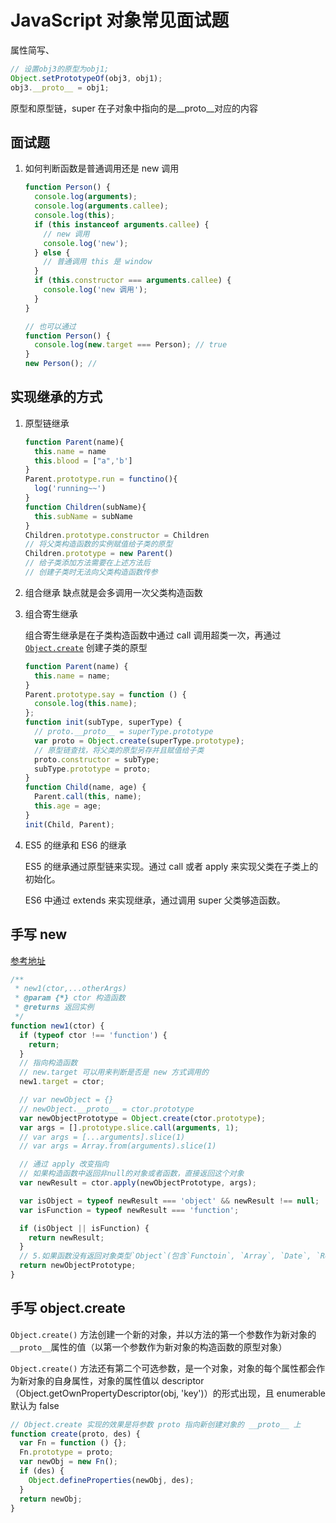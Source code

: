 # JavaScript 对象常见面试题

属性简写、

```js
// 设置obj3的原型为obj1;
Object.setPrototypeOf(obj3, obj1);
obj3.__proto__ = obj1;
```

原型和原型链，super 在子对象中指向的是\_\_proto\_\_对应的内容

## 面试题

1. 如何判断函数是普通调用还是 new 调用

   ```js
   function Person() {
     console.log(arguments);
     console.log(arguments.callee);
     console.log(this);
     if (this instanceof arguments.callee) {
       // new 调用
       console.log('new');
     } else {
       // 普通调用 this 是 window
     }
     if (this.constructor === arguments.callee) {
       console.log('new 调用');
     }
   }

   // 也可以通过
   function Person() {
     console.log(new.target === Person); // true
   }
   new Person(); //
   ```

## 实现继承的方式

1. 原型链继承

   ```js
   function Parent(name){
     this.name = name
     this.blood = ["a",'b']
   }
   Parent.prototype.run = functino(){
     log('running~~')
   }
   function Children(subName){
     this.subName = subName
   }
   Children.prototype.constructor = Children
   // 将父类构造函数的实例赋值给子类的原型
   Children.prototype = new Parent()
   // 给子类添加方法需要在上述方法后
   // 创建子类时无法向父类构造函数传参
   ```

2. 组合继承
   缺点就是会多调用一次父类构造函数

3. 组合寄生继承

   组合寄生继承是在子类构造函数中通过 call 调用超类一次，再通过 [`Object.create`](#手写-new) 创建子类的原型

   ```js
   function Parent(name) {
     this.name = name;
   }
   Parent.prototype.say = function () {
     console.log(this.name);
   };
   function init(subType, superType) {
     // proto.__proto__ = superType.prototype
     var proto = Object.create(superType.prototype);
     // 原型链查找，将父类的原型另存并且赋值给子类
     proto.constructor = subType;
     subType.prototype = proto;
   }
   function Child(name, age) {
     Parent.call(this, name);
     this.age = age;
   }
   init(Child, Parent);
   ```

4. ES5 的继承和 ES6 的继承

   ES5 的继承通过原型链来实现。通过 call 或者 apply 来实现父类在子类上的初始化。

   ES6 中通过 extends 来实现继承，通过调用 super 父类够造函数。

## 手写 new

[参考地址](https://juejin.cn/post/6844903704663949325#heading-6)

```js
/**
 * new1(ctor,...otherArgs)
 * @param {*} ctor 构造函数
 * @returns 返回实例
 */
function new1(ctor) {
  if (typeof ctor !== 'function') {
    return;
  }
  // 指向构造函数
  // new.target 可以用来判断是否是 new 方式调用的
  new1.target = ctor;

  // var newObject = {}
  // newObject.__proto__ = ctor.prototype
  var newObjectPrototype = Object.create(ctor.prototype);
  var args = [].prototype.slice.call(arguments, 1);
  // var args = [...arguments].slice(1)
  // var args = Array.from(arguments).slice(1)

  // 通过 apply 改变指向
  // 如果构造函数中返回非null的对象或者函数，直接返回这个对象
  var newResult = ctor.apply(newObjectPrototype, args);

  var isObject = typeof newResult === 'object' && newResult !== null;
  var isFunction = typeof newResult === 'function';

  if (isObject || isFunction) {
    return newResult;
  }
  // 5.如果函数没有返回对象类型`Object`(包含`Functoin`, `Array`, `Date`, `RegExg`, `Error`)，那么`new`表达式中的函数调用会自动返回这个新的对象。
  return newObjectPrototype;
}
```

## 手写 object.create

`Object.create()` 方法创建一个新的对象，并以方法的第一个参数作为新对象的`__proto__`属性的值（以第一个参数作为新对象的构造函数的原型对象）

`Object.create()` 方法还有第二个可选参数，是一个对象，对象的每个属性都会作为新对象的自身属性，对象的属性值以 descriptor（Object.getOwnPropertyDescriptor(obj, 'key')）的形式出现，且 enumerable 默认为 false

```js
// Object.create 实现的效果是将参数 proto 指向新创建对象的 __proto__ 上
function create(proto, des) {
  var Fn = function () {};
  Fn.prototype = proto;
  var newObj = new Fn();
  if (des) {
    Object.defineProperties(newObj, des);
  }
  return newObj;
}
```
